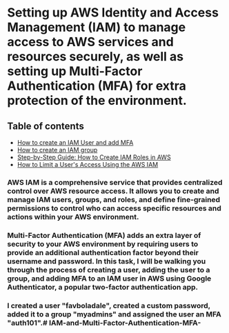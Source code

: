 
# Setting up AWS Identity and Access Management (IAM) to manage access to AWS services and resources securely, as well as setting up Multi-Factor Authentication (MFA) for extra protection of the environment.

## Table of contents
* [How to create an IAM User and add MFA](https://favboladale.hashnode.dev/how-to-create-an-iam-user-and-add-mfa)
* [How to create an IAM group](https://favboladale.hashnode.dev/how-to-create-an-iam-group)
* [Step-by-Step Guide: How to Create IAM Roles in AWS](https://favboladale.hashnode.dev/step-by-step-guide-how-to-create-iam-roles-in-aws)
* [How to Limit a User's Access Using the AWS IAM](https://favboladale.hashnode.dev/how-to-limit-a-users-access-using-the-aws-iam)

### AWS IAM is a comprehensive service that provides centralized control over AWS resource access. It allows you to create and manage IAM users, groups, and roles, and define fine-grained permissions to control who can access specific resources and actions within your AWS environment.

### Multi-Factor Authentication (MFA) adds an extra layer of security to your AWS environment by requiring users to provide an additional authentication factor beyond their username and password. In this task, I will be walking you through the process of creating a user, adding the user to a group, and adding MFA to an IAM user in AWS using Google Authenticator, a popular two-factor authentication app.

### I created a user "favboladale", created a custom password, added it to a group "myadmins" and assigned the user an MFA "auth101".#   I A M - a n d - M u l t i - F a c t o r - A u t h e n t i c a t i o n - M F A - 
 
 
